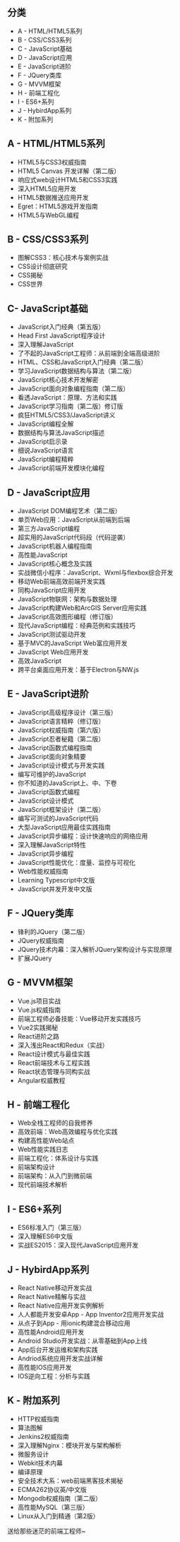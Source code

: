 ## 分类
* A - HTML/HTML5系列
* B - CSS/CSS3系列
* C - JavaScript基础
* D - JavaScript应用
* E - JavaScript进阶
* F - JQuery类库
* G - MVVM框架
* H - 前端工程化
* I - ES6+系列
* J - HybirdApp系列
* K - 附加系列

## A - HTML/HTML5系列
* HTML5与CSS3权威指南
* HTML5 Canvas 开发详解（第二版）
* 响应式web设计HTML5和CSS3实践
* 深入HTML5应用开发
* HTML5数据推送应用开发
* Egret：HTML5游戏开发指南
* HTML5与WebGL编程

## B - CSS/CSS3系列
* 图解CSS3：核心技术与案例实战
* CSS设计彻底研究
* CSS揭秘
* CSS世界

## C- JavaScript基础
* JavaScript入门经典（第五版）
* Head First JavaScript程序设计
* 深入理解JavaScript
* 了不起的JavaScript工程师：从前端到全端高级进阶
* HTML、CSS和JavaScript入门经典（第二版）
* 学习JavaScript数据结构与算法（第二版）
* JavaScript核心技术开发解密
* JavaScript面向对象编程指南（第二版）
* 看透JavaScript：原理、方法和实践
* JavaScript学习指南（第二版）修订版
* 疯狂HTML5/CSS3/JavaScript讲义
* JavaScript编程全解
* 数据结构与算法JavaScript描述
* JavaScript启示录
* 细说JavaScript语言
* JavaScript编程精粹
* JavaScript前端开发模块化编程

## D - JavaScript应用
* JavaScript DOM编程艺术（第二版）
* 单页Web应用：JavaScript从前端到后端
* 第三方JavaScript编程
* 超实用的JavaScript代码段（代码逆袭）
* JavaScript机器人编程指南
* 高性能JavaScript
* JavaScript核心概念及实践
* 实战微信小程序：JavaScript、Wxml与flexbox综合开发
* 移动Web前端高效前端开发实践
* 同构JavaScript应用开发
* JavaScript物联网：架构与数据处理
* JavaScript构建Web和ArcGIS Server应用实践
* JavaScript高效图形编程（修订版）
* 现代JavaScript编程：经典范例和实践技巧
* JavaScript测试驱动开发
* 基于MVC的JavaScript Web富应用开发
* JavaScript Web应用开发
* 高效JavaScript
* 跨平台桌面应用开发：基于Electron与NW.js

## E - JavaScript进阶
* JavaScript高级程序设计（第三版）
* JavaScript语言精粹（修订版）
* JavaScript权威指南（第六版）
* JavaScript忍者秘籍（第二版）
* JavaScript函数式编程指南
* JavaScript面向对象精要
* JavaScript设计模式与开发实践
* 编写可维护的JavaScript
* 你不知道的JavaScript上、中、下卷
* JavaScript函数式编程
* JavaScript设计模式
* JavaScript框架设计（第二版）
* 编写可测试的JavaScript代码
* 大型JavaScript应用最佳实践指南
* JavaScript异步编程：设计快速响应的网络应用
* 深入理解JavaScript特性
* JavaScript异步编程
* JavaScript性能优化：度量、监控与可视化
* Web性能权威指南
* Learning Typescript中文版
* JavaScript并发开发中文版

## F - JQuery类库
* 锋利的JQuery（第二版）
* JQuery权威指南
* JQuery技术内幕：深入解析JQuery架构设计与实现原理
* 扩展JQuery

## G - MVVM框架
* Vue.js项目实战
* Vue.js权威指南
* 前端工程师必备技能：Vue移动开发实践技巧
* Vue2实践揭秘
* React进阶之路
* 深入浅出React和Redux（实战）
* React设计模式与最佳实践
* React前端技术与工程实践
* React状态管理与同构实战
* Angular权威教程

## H - 前端工程化
* Web全栈工程师的自我修养
* 高效前端：Web高效编程与优化实践
* 构建高性能Web站点
* Web性能实践日志
* 前端工程化：体系设计与实践
* 前端架构设计
* 前端架构：从入门到微前端
* 现代前端技术解析

## I - ES6+系列
* ES6标准入门（第三版）
* 深入理解ES6中文版
* 实战ES2015：深入现代JavaScript应用开发

## J - HybirdApp系列
* React Native移动开发实战
* React Native精解与实战
* React Native应用开发实例解析
* 人人都能开发安卓App - App Inventor2应用开发实战
* 从点子到App - 用ionic构建混合移动应用
* 高性能Android应用开发
* Android Studio开发实战：从零基础到App上线
* App后台开发运维和架构实践
* Andriod系统应用开发实战详解
* 高性能IOS应用开发
* IOS逆向工程：分析与实践

## K - 附加系列
* HTTP权威指南
* 算法图解
* Jenkins2权威指南
* 深入理解Nginx：模块开发与架构解析
* 微服务设计
* Webkit技术内幕
* 编译原理
* 安全技术大系：web前端黑客技术揭秘
* ECMA262协议英/中文版
* Mongodb权威指南（第二版）
* 高性能MySQL（第三版）
* Linux从入门到精通（第2版）

送给那些迷茫的前端工程师~